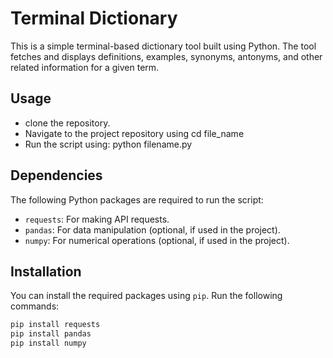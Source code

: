 # Terminal Dictionary

This is a simple terminal-based dictionary tool built using Python. The tool fetches and displays definitions, examples, synonyms, antonyms, and other related information for a given term.

## Usage

- clone the repository.
- Navigate to the project repository using cd file_name
- Run the script using:
  python filename.py

## Dependencies

The following Python packages are required to run the script:

- `requests`: For making API requests.
- `pandas`: For data manipulation (optional, if used in the project).
- `numpy`: For numerical operations (optional, if used in the project).

## Installation

You can install the required packages using `pip`. Run the following commands:

```sh
pip install requests
pip install pandas
pip install numpy

